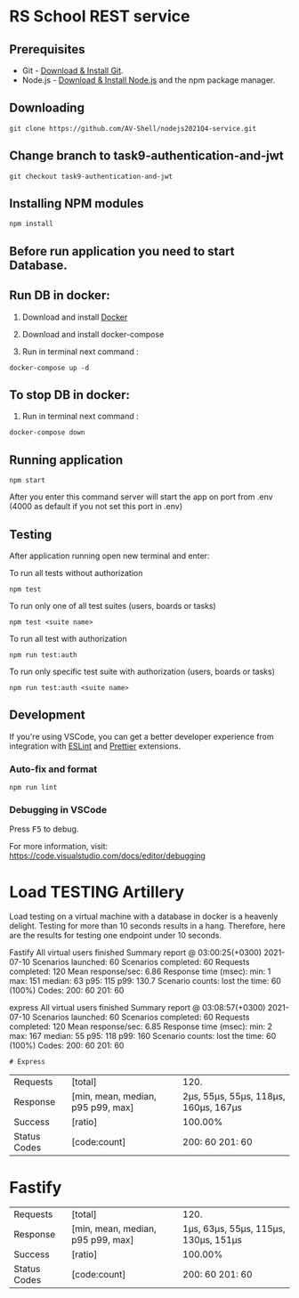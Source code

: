 # RS School REST service

## Prerequisites

- Git - [Download & Install Git](https://git-scm.com/downloads).
- Node.js - [Download & Install Node.js](https://nodejs.org/en/download/) and the npm package manager.

## Downloading

```
git clone https://github.com/AV-Shell/nodejs2021Q4-service.git
```

## Change branch to task9-authentication-and-jwt 

```
git checkout task9-authentication-and-jwt
```


## Installing NPM modules

```
npm install
```

## Before run application you need to start Database.

## Run DB in docker: 

 1) Download and install [Docker](https://docs.docker.com/engine/install/)

 2) Download and install docker-compose

 3) Run in terminal next command : 

```
docker-compose up -d
```
## To stop DB in docker:

 1) Run in terminal next command : 

```
docker-compose down
```

## Running application

```
npm start
```

After you enter this command  server will start the app on port from .env (4000 as default if you not set this port in .env)

## Testing

After application running open new terminal and enter:

To run all tests without authorization

```
npm test
```

To run only one of all test suites (users, boards or tasks)

```
npm test <suite name>
```

To run all test with authorization

```
npm run test:auth
```

To run only specific test suite with authorization (users, boards or tasks)

```
npm run test:auth <suite name>
```

## Development

If you're using VSCode, you can get a better developer experience from integration with [ESLint](https://marketplace.visualstudio.com/items?itemName=dbaeumer.vscode-eslint) and [Prettier](https://marketplace.visualstudio.com/items?itemName=esbenp.prettier-vscode) extensions.

### Auto-fix and format

```
npm run lint
```

### Debugging in VSCode

Press <kbd>F5</kbd> to debug.

For more information, visit: https://code.visualstudio.com/docs/editor/debugging


# Load TESTING Artillery

Load testing on a virtual machine with a database in docker is a heavenly delight. Testing for more than 10 seconds results in a hang. Therefore, here are the results for testing one endpoint under 10 seconds.


Fastify
All virtual users finished
Summary report @ 03:00:25(+0300) 2021-07-10
  Scenarios launched:  60
  Scenarios completed: 60
  Requests completed:  120
  Mean response/sec: 6.86
  Response time (msec):
    min: 1
    max: 151
    median: 63
    p95: 115
    p99: 130.7
  Scenario counts:
    lost the time: 60 (100%)
  Codes:
    200: 60
    201: 60  


express 
All virtual users finished
Summary report @ 03:08:57(+0300) 2021-07-10
  Scenarios launched:  60
  Scenarios completed: 60
  Requests completed:  120
  Mean response/sec: 6.85
  Response time (msec):
    min: 2
    max: 167
    median: 55
    p95: 118
    p99: 160
  Scenario counts:
    lost the time: 60 (100%)
  Codes:
    200: 60
    201: 60



    # Express
|              |                                  |                                      |
|--------------|----------------------------------|-----------------------------------------------------------------------------------------|
| Requests     | [total]                          | 120.
| Response    | [min, mean, median, p95 p99, max] | 2µs, 55µs, 55µs, 118µs, 160µs, 167µs |
| Success      | [ratio]                          | 100.00%                              |
| Status Codes | [code:count]                     | 200: 60  201: 60                     |

# Fastify
|              |                                  |                                      |
|--------------|----------------------------------|-----------------------------------------------------------------------------------------|
| Requests     | [total]                          | 120.
| Response    | [min, mean, median, p95 p99, max] | 1µs, 63µs, 55µs, 115µs, 130µs, 151µs |
| Success      | [ratio]                          | 100.00%                              |
| Status Codes | [code:count]                     | 200: 60  201: 60                     |